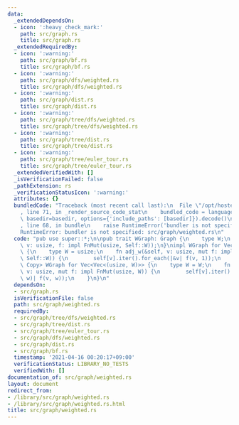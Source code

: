 ```yaml
---
data:
  _extendedDependsOn:
  - icon: ':heavy_check_mark:'
    path: src/graph.rs
    title: src/graph.rs
  _extendedRequiredBy:
  - icon: ':warning:'
    path: src/graph/bf.rs
    title: src/graph/bf.rs
  - icon: ':warning:'
    path: src/graph/dfs/weighted.rs
    title: src/graph/dfs/weighted.rs
  - icon: ':warning:'
    path: src/graph/dist.rs
    title: src/graph/dist.rs
  - icon: ':warning:'
    path: src/graph/tree/dfs/weighted.rs
    title: src/graph/tree/dfs/weighted.rs
  - icon: ':warning:'
    path: src/graph/tree/dist.rs
    title: src/graph/tree/dist.rs
  - icon: ':warning:'
    path: src/graph/tree/euler_tour.rs
    title: src/graph/tree/euler_tour.rs
  _extendedVerifiedWith: []
  _isVerificationFailed: false
  _pathExtension: rs
  _verificationStatusIcon: ':warning:'
  attributes: {}
  bundledCode: "Traceback (most recent call last):\n  File \"/opt/hostedtoolcache/Python/3.9.4/x64/lib/python3.9/site-packages/onlinejudge_verify/documentation/build.py\"\
    , line 71, in _render_source_code_stat\n    bundled_code = language.bundle(stat.path,\
    \ basedir=basedir, options={'include_paths': [basedir]}).decode()\n  File \"/opt/hostedtoolcache/Python/3.9.4/x64/lib/python3.9/site-packages/onlinejudge_verify/languages/user_defined.py\"\
    , line 68, in bundle\n    raise RuntimeError('bundler is not specified: {}'.format(path.as_posix()))\n\
    RuntimeError: bundler is not specified: src/graph/weighted.rs\n"
  code: "pub use super::*;\n\npub trait WGraph: Graph {\n    type W;\n    fn adj_w(&self,\
    \ v: usize, f: impl FnMut(usize, Self::W));\n}\nimpl WGraph for Vec<Vec<usize>>\
    \ {\n    type W = usize;\n    fn adj_w(&self, v: usize, mut f: impl FnMut(usize,\
    \ Self::W)) {\n        self[v].iter().for_each(|&v| f(v, 1));\n    }\n}\nimpl<W:\
    \ Copy> WGraph for Vec<Vec<(usize, W)>> {\n    type W = W;\n    fn adj_w(&self,\
    \ v: usize, mut f: impl FnMut(usize, W)) {\n        self[v].iter().for_each(|&(v,\
    \ w)| f(v, w));\n    }\n}\n"
  dependsOn:
  - src/graph.rs
  isVerificationFile: false
  path: src/graph/weighted.rs
  requiredBy:
  - src/graph/tree/dfs/weighted.rs
  - src/graph/tree/dist.rs
  - src/graph/tree/euler_tour.rs
  - src/graph/dfs/weighted.rs
  - src/graph/dist.rs
  - src/graph/bf.rs
  timestamp: '2021-04-16 00:20:17+09:00'
  verificationStatus: LIBRARY_NO_TESTS
  verifiedWith: []
documentation_of: src/graph/weighted.rs
layout: document
redirect_from:
- /library/src/graph/weighted.rs
- /library/src/graph/weighted.rs.html
title: src/graph/weighted.rs
---
```

